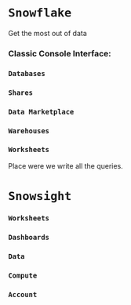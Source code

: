 # `Snowflake`
Get the most out of data

### Classic Console Interface:

### `Databases`

### `Shares`

### `Data Marketplace`

### `Warehouses`

### `Worksheets`
Place were we write all the queries.

# `Snowsight` 

### `Worksheets`

### `Dashboards`

### `Data`

### `Compute`

### `Account`
